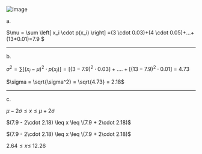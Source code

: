 ![image](https://github.com/user-attachments/assets/9bb29b79-5d26-497e-ad1b-e4ae62220090)

a. 

$\mu = \sum \left[ x_i \cdot p(x_i) \right] =(3 \cdot 0.03)+(4 \cdot 0.05)+...+(13*0.01)=7.9 $
- - -
b. 

$\sigma^2 = \sum \left[ (x_i - \mu)^2 \cdot p(x_i) \right]=\left[ (3-7.9)^2 \cdot 0.03 \right]+....+\left[ (13-7.9)^2 \cdot 0.01 \right]$ = 4.73

$\sigma = \sqrt{\sigma^2} = \sqrt{4.73} = 2.18$  


- - -
c.

$\mu - 2\sigma \leq x \leq \mu + 2\sigma$

$(7.9 - 2\cdot 2.18) \leq x \leq \(7.9 + 2\cdot 2.18)$



$(7.9 - 2\cdot 2.18) \leq x \leq \(7.9 + 2\cdot 2.18)$

$2.64 \leq x \leq \ 12.26$
